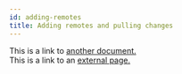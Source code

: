```yaml
---
id: adding-remotes
title: Adding remotes and pulling changes
---
```


This is a link to [another document.](doc3.md)  
This is a link to an [external page.](http://www.example.com)
